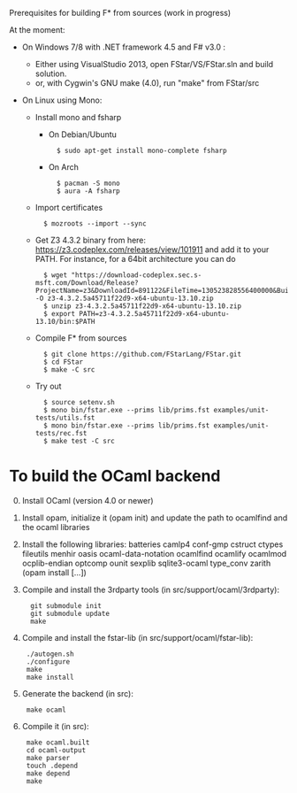 Prerequisites for building F* from sources (work in progress)

At the moment:

- On Windows 7/8 with .NET framework 4.5 and F# v3.0 :
  - Either using VisualStudio 2013, open FStar/VS/FStar.sln and build solution.
  - or, with Cygwin's GNU make (4.0), run "make" from FStar/src

- On Linux using Mono:
  - Install mono and fsharp
    - On Debian/Ubuntu

            $ sudo apt-get install mono-complete fsharp

    - On Arch

            $ pacman -S mono
            $ aura -A fsharp

  - Import certificates

          $ mozroots --import --sync

  - Get Z3 4.3.2 binary from here:
    https://z3.codeplex.com/releases/view/101911
    and add it to your PATH.
    For instance, for a 64bit architecture you can do

          $ wget "https://download-codeplex.sec.s-msft.com/Download/Release?ProjectName=z3&DownloadId=891122&FileTime=130523828556400000&Build=20941" -O z3-4.3.2.5a45711f22d9-x64-ubuntu-13.10.zip
          $ unzip z3-4.3.2.5a45711f22d9-x64-ubuntu-13.10.zip
          $ export PATH=z3-4.3.2.5a45711f22d9-x64-ubuntu-13.10/bin:$PATH

  - Compile F* from sources

          $ git clone https://github.com/FStarLang/FStar.git
          $ cd FStar
          $ make -C src

  - Try out

          $ source setenv.sh
          $ mono bin/fstar.exe --prims lib/prims.fst examples/unit-tests/utils.fst
          $ mono bin/fstar.exe --prims lib/prims.fst examples/unit-tests/rec.fst
          $ make test -C src


# To build the OCaml backend

0. Install OCaml (version 4.0 or newer)
1. Install opam, initialize it (opam init) and update the path to
   ocamlfind and the ocaml libraries
2. Install the following libraries:
     batteries camlp4 conf-gmp cstruct ctypes fileutils menhir oasis
     ocaml-data-notation ocamlfind ocamlify ocamlmod ocplib-endian optcomp
     ounit sexplib sqlite3-ocaml type_conv zarith
   (opam install [...])
3. Compile and install the 3rdparty tools (in
   src/support/ocaml/3rdparty):

         git submodule init
         git submodule update
         make

4. Compile and install the fstar-lib (in src/support/ocaml/fstar-lib):

        ./autogen.sh
        ./configure
        make
        make install

5. Generate the backend (in src):

        make ocaml

6. Compile it (in src):

        make ocaml.built
        cd ocaml-output
        make parser
        touch .depend
        make depend
        make
